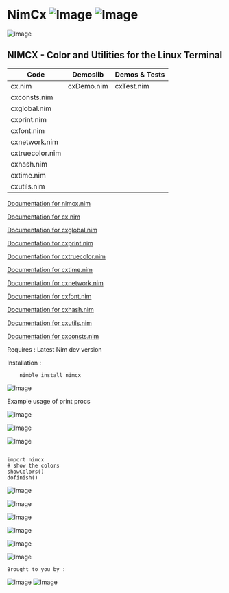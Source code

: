 # NimCx   ![Image](https://camo.githubusercontent.com/b0224997019dec4e51d692c722ea9bee2818c837/68747470733a2f2f696d672e736869656c64732e696f2f6769746875622f6c6963656e73652f6d6173686170652f6170697374617475732e737667)   ![Image](https://raw.githubusercontent.com/yglukhov/nimble-tag/master/nimble.png)


![Image](http://qqtop.github.io/madewithnim2018.png?raw=true)


 NIMCX - Color and Utilities for the Linux Terminal
--------------------------------------------------------



| Code           | Demoslib         | Demos & Tests    |
|----------------|------------------|------------------|
| cx.nim         | cxDemo.nim       | cxTest.nim       |
| cxconsts.nim   |                  |                  |
| cxglobal.nim   |                  |                  |
| cxprint.nim    |                  |                  |
| cxfont.nim     |                  |                  |
| cxnetwork.nim  |                  |                  |
| cxtruecolor.nim|                  |                  |
| cxhash.nim     |                  |                  |
| cxtime.nim     |                  |                  |
| cxutils.nim    |                  |                  |


[Documentation for nimcx.nim](https://qqtop.github.io/nimcxindex.html)

[Documentation for cx.nim](https://qqtop.github.io/cx.html)

[Documentation for cxglobal.nim](https://qqtop.github.io/cxglobal.html)

[Documentation for cxprint.nim](https://qqtop.github.io/cxprint.html)

[Documentation for cxtruecolor.nim](https://qqtop.github.io/cxtruecolor.html)

[Documentation for cxtime.nim](https://qqtop.github.io/cxtime.html)

[Documentation for cxnetwork.nim](https://qqtop.github.io/cxnetwork.html)

[Documentation for cxfont.nim](https://qqtop.github.io/cxfont.html)

[Documentation for cxhash.nim](https://qqtop.github.io/cxhash.html)

[Documentation for cxutils.nim](https://qqtop.github.io/cxutils.html)

[Documentation for cxconsts.nim](https://qqtop.github.io/cxconsts.html)
                           

Requires     : Latest Nim dev version

Installation : 


```
    nimble install nimcx

```


![Image](http://qqtop.github.io/nimfbm.png?raw=true)


Example usage of print procs 


![Image](http://qqtop.github.io/sierpred.png?raw=true)


![Image](http://qqtop.github.io/nimspectrum.png?raw=true)


![Image](http://qqtop.github.io/nimblues.png?raw=true)


```nimrod         

import nimcx
# show the colors
showColors()
dofinish()

```


![Image](http://qqtop.github.io/nimcolors33.png?raw=true)

![Image](http://qqtop.github.io/nimcolors34.png?raw=true)

![Image](http://qqtop.github.io/nimcolors35.png?raw=true)

![Image](http://qqtop.github.io/nimcolors36.png?raw=true)

![Image](http://qqtop.github.io/truecolor1.png?raw=true)

![Image](http://qqtop.github.io/nimbox.png?raw=true)

 
    Brought to you by :
  
  
   ![Image](http://qqtop.github.io/gnu2.png?raw=true)  ![Image](http://qqtop.github.io/gnu.png?raw=true)

  

